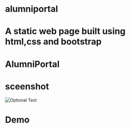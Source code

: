 # alumniportal

# A static web page built using html,css and bootstrap

# AlumniPortal

# sceenshot

![Optional Text](./1.png)

# Demo
